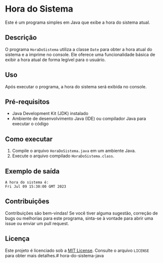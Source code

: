 # Hora do Sistema

Este é um programa simples em Java que exibe a hora do sistema atual.

## Descrição

O programa `HoraDoSistema` utiliza a classe `Date` para obter a hora atual do sistema e a imprime no console. Ele oferece uma funcionalidade básica de exibir a hora atual de forma legível para o usuário.

## Uso

Após executar o programa, a hora do sistema será exibida no console.

## Pré-requisitos

- Java Development Kit (JDK) instalado
- Ambiente de desenvolvimento Java (IDE) ou compilador Java para executar o código

## Como executar

1. Compile o arquivo `HoraDoSistema.java` em um ambiente Java.
2. Execute o arquivo compilado `HoraDoSistema.class`.

## Exemplo de saída

```
A hora do sistema é:
Fri Jul 09 15:30:00 GMT 2023
```

## Contribuições

Contribuições são bem-vindas! Se você tiver alguma sugestão, correção de bugs ou melhorias para este programa, sinta-se à vontade para abrir uma issue ou enviar um pull request.

## Licença

Este projeto é licenciado sob a [MIT License](https://opensource.org/licenses/MIT). Consulte o arquivo `LICENSE` para obter mais detalhes.# hora-do-sistema-java
